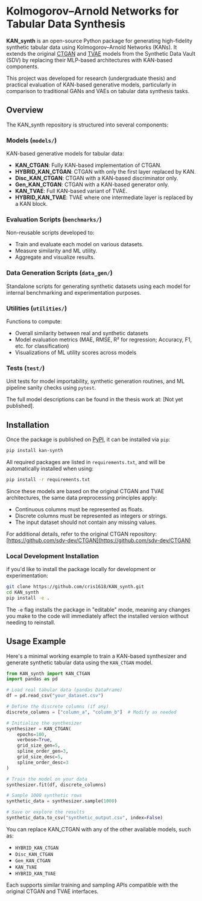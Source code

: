 # Kolmogorov–Arnold Networks for Tabular Data Synthesis

**KAN_synth** is an open-source Python package for generating high-fidelity synthetic tabular data using Kolmogorov–Arnold Networks (KANs). It extends the original [CTGAN](https://github.com/sdv-dev/CTGAN) and [TVAE](https://github.com/sdv-dev/CTGAN) models from the Synthetic Data Vault (SDV) by replacing their MLP-based architectures with KAN-based components. 

This project was developed for research (undergraduate thesis) and practical evaluation of KAN-based generative models, particularly in comparison to traditional GANs and VAEs on tabular data synthesis tasks.

## Overview

The KAN_synth repository is structured into several components:

### Models (`models/`)
KAN-based generative models for tabular data:
- **KAN_CTGAN**: Fully KAN-based implementation of CTGAN.
- **HYBRID_KAN_CTGAN**: CTGAN with only the first layer replaced by KAN.
- **Disc_KAN_CTGAN**: CTGAN with a KAN-based discriminator only.
- **Gen_KAN_CTGAN**: CTGAN with a KAN-based generator only.
- **KAN_TVAE**: Full KAN-based variant of TVAE.
- **HYBRID_KAN_TVAE**: TVAE where one intermediate layer is replaced by a KAN block.

### Evaluation Scripts (`benchmarks/`)
Non-reusable scripts developed to:
- Train and evaluate each model on various datasets.
- Measure similarity and ML utility.
- Aggregate and visualize results.

### Data Generation Scripts (`data_gen/`)
Standalone scripts for generating synthetic datasets using each model for internal benchmarking and experimentation purposes.

### Utilities (`utilities/`)
Functions to compute:
- Overall similarity between real and synthetic datasets
- Model evaluation metrics (MAE, RMSE, R² for regression; Accuracy, F1, etc. for classification)
- Visualizations of ML utility scores across models

### Tests (`test/`)
Unit tests for model importability, synthetic generation routines, and ML pipeline sanity checks using `pytest`.

The full model descriptions can be found in the thesis work at: [Not yet published].

## Installation

Once the package is published on [PyPI](https://pypi.org), it can be installed via `pip`:

```bash
pip install kan-synth
```

All required packages are listed in `requirements.txt`, and will be automatically installed when using:

```bash
pip install -r requirements.txt
```

Since these models are based on the original CTGAN and TVAE architectures, the same data preprocessing principles apply:

- Continuous columns must be represented as floats.
- Discrete columns must be represented as integers or strings.
- The input dataset should not contain any missing values.

For additional details, refer to the original CTGAN repository: [https://github.com/sdv-dev/CTGAN](https://github.com/sdv-dev/CTGAN)

### Local Development Installation
if you'd like to install the package locally for development or experimentation:

```bash
git clone https://github.com/cris1618/KAN_synth.git
cd KAN_synth
pip install -e .
```

The `-e` flag installs the package in "editable" mode, meaning any changes you make to the code will immediately affect the installed version without needing to reinstall.

## Usage Example
Here's a minimal working example to train a KAN-based synthesizer and generate synthetic tabular data using the `KAN_CTGAN` model.

```python
from KAN_synth import KAN_CTGAN
import pandas as pd

# Load real tabular data (pandas DataFrame)
df = pd.read_csv("your_dataset.csv")

# Define the discrete columns (if any)
discrete_columns = ["column_a", "column_b"]  # Modify as needed

# Initialize the synthesizer
synthesizer = KAN_CTGAN(
    epochs=100, 
    verbose=True, 
    grid_size_gen=5,  
    spline_order_gen=3,
    grid_size_desc=5,
    spline_order_desc=3
)

# Train the model on your data
synthesizer.fit(df, discrete_columns)

# Sample 1000 synthetic rows
synthetic_data = synthesizer.sample(1000)

# Save or explore the results
synthetic_data.to_csv("synthetic_output.csv", index=False)
```

You can replace KAN_CTGAN with any of the other available models, such as:

- `HYBRID_KAN_CTGAN`
- `Disc_KAN_CTGAN`
- `Gen_KAN_CTGAN`
- `KAN_TVAE`
- `HYBRID_KAN_TVAE`

Each supports similar training and sampling APIs compatible with the original CTGAN and TVAE interfaces.